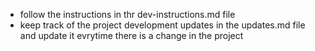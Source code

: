 - follow the instructions in thr dev-instructions.md file
- keep track of the project development updates in the updates.md file and update it evrytime there is a change in the project